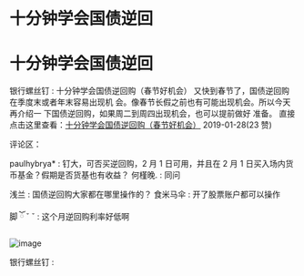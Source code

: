 # 十分钟学会国债逆回

# 十分钟学会国债逆回

银行螺丝钉 : 十分钟学会国债逆回购（春节好机会） 又快到春节了，国债逆回购在季度末或者年末容易出现机 会。像春节长假之前也有可能出现机会。所以今天再介绍一 下国债逆回购，如果周二到周四出现机会，也可以提前做好 准备。 直接点击这里查看：[十分钟学会国债逆回购（春节好机会）](https://mp.weixin.qq.com/s/Kss3Audwr-FBcV6v7z9I3g) 2019-01-28(23 赞)

评论区：

paulhybrya* : 钉大，可否买逆回购，2 月 1 日可用，并且在 2 月 1 日买入场内货币基金？假期是否货基也有收益？ 何槿晚. : 同问

浅兰 : 国债逆回购大家都在哪里操作的？ 食米马伞 : 开了股票账户都可以操作

脚 ོ ˇ ˇ : 这个月逆回购利率好低啊

![image](img/Image_0102.png)

银行螺丝钉 :
